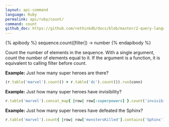 ```yaml
---
layout: api-command 
language: Ruby
permalink: api/ruby/count/
command: count 
github_doc: https://github.com/rethinkdb/docs/blob/master/2-query-language/api/ruby/aggregation/count.md
---
```



{% apibody %}
sequence.count([filter]) &rarr; number
{% endapibody %}

Count the number of elements in the sequence. With a single argument, count the number
of elements equal to it. If the argument is a function, it is equivalent to calling
filter before count.

__Example:__ Just how many super heroes are there?

```rb
(r.table('marvel').count() + r.table('dc').count()).run(conn)
```


__Example:__ Just how many super heroes have invisibility?

```rb
r.table('marvel').concat_map{ |row| row[:superpowers] }.count('invisibility').run(conn)
```


__Example:__ Just how many super heroes have defeated the Sphinx?

```rb
r.table('marvel').count{ |row| row['monstersKilled'].contains('Sphinx') }.run(conn)
```

